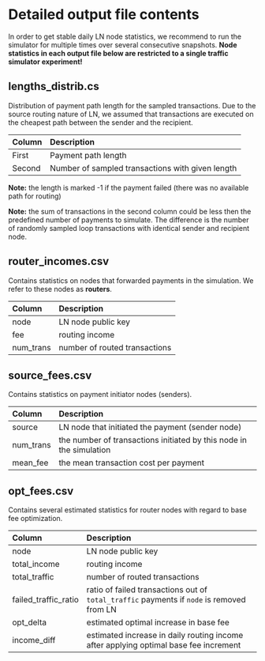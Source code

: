 ﻿# Detailed output file contents

In order to get stable daily LN node statistics, we recommend to run the simulator for multiple times over several consecutive snapshots. **Node statistics in each output file below are restricted to a single traffic simulator experiment!**

## lengths_distrib.cs

Distribution of payment path length for the sampled transactions. Due to the source routing nature of LN, we assumed that transactions are executed on the cheapest path between the sender and the recipient.

| Column | Description |
|     :---      |   :---   |
| First | Payment path length |
| Second | Number of sampled transactions with given length |

**Note:** the length is marked -1 if the payment failed (there was no available path for routing)

**Note:** the sum of transactions in the second column could be less then the predefined number of payments to simulate. The difference is the number of randomly sampled loop transactions with identical sender and recipient node.

## router_incomes.csv

Contains statistics on nodes that forwarded payments in the simulation. We refer to these nodes as **routers**.

| Column | Description |
|     :---      |   :---   |
| node | LN node public key |
| fee | routing income |
| num_trans | number of routed transactions |

## source_fees.csv

Contains statistics on payment initiator nodes (senders).

| Column | Description |
|     :---      |   :---   |
| source | LN node that initiated the payment (sender node) |
| num_trans | the number of transactions initiated by this node in the simulation |
| mean_fee | the mean transaction cost per payment |

## opt_fees.csv

Contains several estimated statistics for router nodes with regard to base fee optimization.

| Column | Description |
|     :---      |   :---   |
| node | LN node public key |
| total_income | routing income |
| total_traffic | number of routed transactions |
| failed_traffic_ratio | ratio of failed transactions out of `total_traffic` payments if `node` is removed from LN  |
| opt_delta | estimated optimal increase in base fee |
| income_diff | estimated increase in daily routing income after applying optimal base fee increment |
